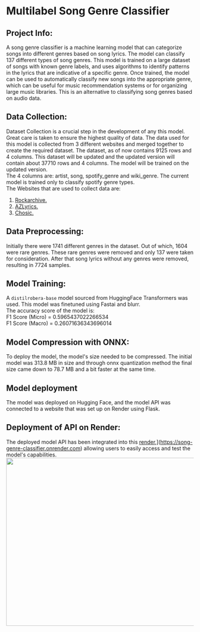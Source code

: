 # Multilabel Song Genre Classifier

## Project Info:
A song genre classifier is a machine learning model that can categorize songs into different genres based on song lyrics. The model can classify 137 different types of song genres. This model is trained on a large dataset of songs with known genre labels, and uses algorithms to identify patterns in the lyrics that are indicative of a specific genre. Once trained, the model can be used to automatically classify new songs into the appropriate genre, which can be useful for music recommendation systems or for organizing large music libraries. This is an alternative to classifying song genres based on audio data.

## Data Collection:
Dataset Collection is a crucial step in the development of any this model. Great care is taken to ensure the highest quality of data. 
The data used for this model is collected from 3 different websites and merged together to create the required dataset.
The dataset, as of now contains 9125 rows and 4 columns. This dataset will be updated and the updated version will contain about 37710 rows and 4 columns. The model will be trained on the updated version. <br/>
The 4 columns are: artist, song, spotify_genre and wiki_genre. The current model is trained only to classify spotify genre types. <br/>
The Websites that are used to collect data are: <br/>
1. [Rockarchive.](https://www.rockarchive.com/)<br/>
2. [AZLyrics.](https://www.azlyrics.com/)<br/>
3. [Chosic.](https://www.chosic.com/)<br/>

## Data Preprocessing:
Initially there were 1741 different genres in the dataset. Out of which, 1604 were rare genres. These rare genres were removed and only 137 were taken for consideration. After that song lyrics without any genres were removed, resulting in 7724 samples.

## Model Training:
A `distilrobera-base` model sourced from HuggingFace Transformers was used. This model was finetuned using Fastai and blurr. <br/>
The accuracy score of the model is:<br/>
F1 Score (Micro) = 0.5965437022266534<br/>
F1 Score (Macro) = 0.26071636343696014

## Model Compression with ONNX:
To deploy the model, the model's size needed to be compressed. The initial model was 313.8 MB in size and through onnx quantization method the final size came down to 78.7 MB and a bit faster at the same time.<br/>

## Model deployment
The model was deployed on Hugging Face, and the model API was connected to a website that was set up on Render using Flask.

## Deployment of API on Render:
The deployed model API has been integrated into this [render]([https://naosher98.github.io/Ball-Recognizer/),](https://song-genre-classifier.onrender.com) allowing users to easily access and test the model's capabilities. 
<a href="[https://naosher98.github.io/Ball-Recognizer/ball_recognizer.html](https://song-genre-classifier.onrender.com)">
<img src = "deployment\Web_app.png" width = "900" height = "450">
</a>
